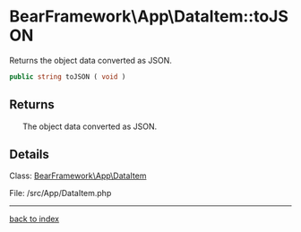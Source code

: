 # BearFramework\App\DataItem::toJSON

Returns the object data converted as JSON.

```php
public string toJSON ( void )
```

## Returns

&nbsp;&nbsp;&nbsp;&nbsp;&nbsp;&nbsp;The object data converted as JSON.

## Details

Class: [BearFramework\App\DataItem](bearframework.app.dataitem.class.md)

File: /src/App/DataItem.php

---

[back to index](index.md)

